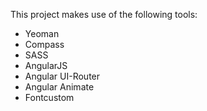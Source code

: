 This project makes use of the following tools:
- Yeoman
- Compass
- SASS
- AngularJS
- Angular UI-Router
- Angular Animate
- Fontcustom